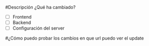 #Descripción
¿Qué ha cambiado?

- [ ] Frontend
- [ ] Backend
- [ ] Configuración del server

#¿Cómo puedo probar los cambios
en que url puedo ver el update
